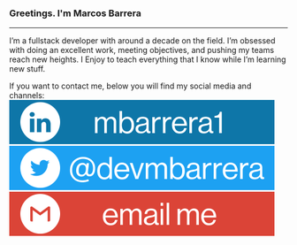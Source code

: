 ### Greetings. I'm Marcos Barrera
---
I’m a fullstack developer with around a decade on the field.
I’m obsessed with doing an excellent work, meeting objectives, and pushing my teams reach new heights.
I Enjoy to teach everything that I know while I’m learning new stuff.

If you want to contact me, below you will find my social media and channels:
[![LinkedIn Icon that shows my username](/.github/images/linkedin.png "Markz7e on LinkedIn")](https://www.linkedin.com/in/mbarrera1/)
[![Twitter Icon that shows my username](/.github/images/twitter.png "Markz7e on LinkedIn")](https://twitter.com/devmbarrera)
[![Gmail Icon that shows my username](/.github/images/gmail.png "Markz7e Gmail")](mailto:dev.mbarrera@gmail.com?subject=Hey%20there!&body=FYI)
